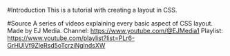 #Introduction
This is a tutorial with creating a layout in CSS.

#Source
A series of videos explaining every basic aspect of CSS layout. Made by EJ Media. 
Channel: https://www.youtube.com/@EJMedia1 
Playlist: https://www.youtube.com/playlist?list=PLr6-GrHUlVf9ZleRsd5oTcrziNglndsXW
